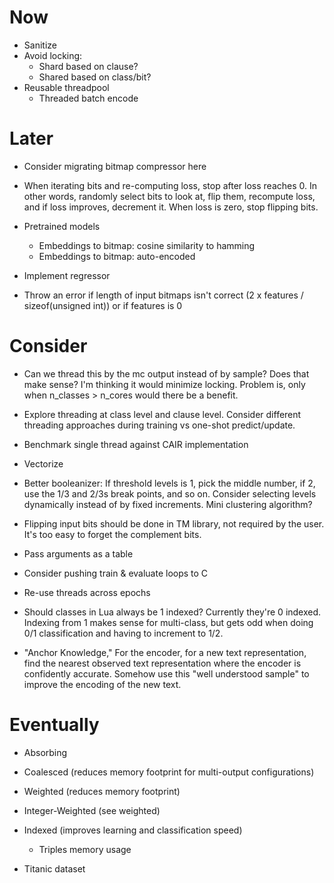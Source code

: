 # Now

- Sanitize
- Avoid locking:
    - Shard based on clause?
    - Shared based on class/bit?
- Reusable threadpool
    - Threaded batch encode

# Later

- Consider migrating bitmap compressor here

- When iterating bits and re-computing loss, stop after loss reaches 0. In other
  words, randomly select bits to look at, flip them, recompute loss, and if loss
  improves, decrement it. When loss is zero, stop flipping bits.

- Pretrained models
    - Embeddings to bitmap: cosine similarity to hamming
    - Embeddings to bitmap: auto-encoded

- Implement regressor

- Throw an error if length of input bitmaps isn't correct (2 x features /
  sizeof(unsigned int)) or if features is 0

# Consider

- Can we thread this by the mc output instead of by sample? Does that make
  sense? I'm thinking it would minimize locking. Problem is, only when
  n_classes > n_cores would there be a benefit.

- Explore threading at class level and clause level. Consider different
  threading approaches during training vs one-shot predict/update.

- Benchmark single thread against CAIR implementation
- Vectorize

- Better booleanizer: If threshold levels is 1, pick the middle number, if 2,
  use the 1/3 and 2/3s break points, and so on. Consider selecting levels
  dynamically instead of by fixed increments. Mini clustering algorithm?

- Flipping input bits should be done in TM library, not required by the user.
  It's too easy to forget the complement bits.

- Pass arguments as a table

- Consider pushing train & evaluate loops to C
- Re-use threads across epochs

- Should classes in Lua always be 1 indexed? Currently they're 0 indexed.
  Indexing from 1 makes sense for multi-class, but gets odd when doing 0/1
  classification and having to increment to 1/2.

- "Anchor Knowledge," For the encoder, for a new text representation, find the
  nearest observed text representation where the encoder is confidently accurate.
  Somehow use this "well understood sample" to improve the encoding of the new
  text.

# Eventually

- Absorbing
- Coalesced (reduces memory footprint for multi-output configurations)
- Weighted (reduces memory footprint)
- Integer-Weighted (see weighted)
- Indexed (improves learning and classification speed)
    - Triples memory usage

- Titanic dataset
